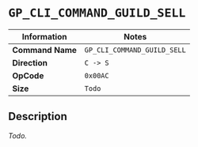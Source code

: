 # `GP_CLI_COMMAND_GUILD_SELL`

| Information               | Notes |
|---                        |---    |
| **Command Name**          | `GP_CLI_COMMAND_GUILD_SELL` |
| **Direction**             | `C -> S` |
| **OpCode**                | `0x00AC` |
| **Size**                  | `Todo` |

## Description

_Todo._